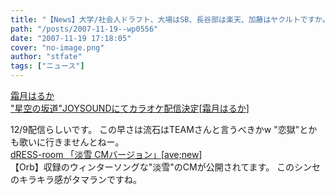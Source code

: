 ```yaml
---
title: "【News】大学/社会人ドラフト、大場はSB、長谷部は楽天、加藤はヤクルトですか。楽天の島田社長のクジ運は凄いですね"
path: "/posts/2007-11-19--wp0556"
date: "2007-11-19 17:18:05"
cover: "no-image.png"
author: "stfate"
tags: ["ニュース"]
---
```


<style type="text/css">
<!--
p {white-space: pre-wrap};
-->
</style>

<a class="topics" href="http://joysound.com/ex/search/karaoke/_selSongNo_167453_song.htm" target="_blank">霜月はるか "星空の坂道"JOYSOUNDにてカラオケ配信決定</a><span class="junre">[<a href="http://shimotsukin.com/" target="_blank">霜月はるか</a>]</span>
<div class="news">12/9配信らしいです。
この早さは流石はTEAMさんと言うべきかw
"恋獄"とかも歌いに行きませんとねー。</div>
<a class="topics" href="http://akadress.com/?p=49" target="_blank">dRESS-room 「淡雪 CMバージョン」</a><span class="junre">[<a href="http://www.avenew.jp/" target="_blank">ave;new</a>]</span>
<div class="news">【Orb】収録のウィンターソングな"淡雪"のCMが公開されてます。
このシンセのキラキラ感がタマランですね。</div>
